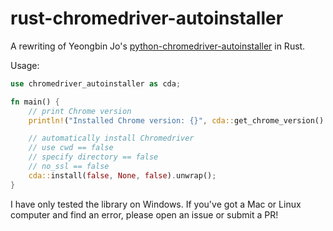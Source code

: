 # rust-chromedriver-autoinstaller
A rewriting of Yeongbin Jo's [python-chromedriver-autoinstaller](https://github.com/yeongbin-jo/python-chromedriver-autoinstaller) in Rust.

Usage:
```rust
use chromedriver_autoinstaller as cda;

fn main() {
    // print Chrome version
    println!("Installed Chrome version: {}", cda::get_chrome_version().unwrap());

    // automatically install Chromedriver
    // use cwd == false
    // specify directory == false
    // no_ssl == false
    cda::install(false, None, false).unwrap();
}
```

I have only tested the library on Windows. If you've got a Mac or Linux computer and find an error, please open an issue or submit a PR!